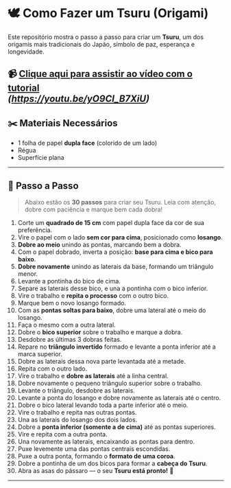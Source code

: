 # 🕊️ Como Fazer um Tsuru (Origami)

Este repositório mostra o passo a passo para criar um **Tsuru**, um dos origamis mais tradicionais do Japão, símbolo de paz, esperança e longevidade.

📹 **[Clique aqui para assistir ao vídeo com o tutorial](#)**  
*(https://youtu.be/yO9CI_B7XiU)*
---

## ✂️ Materiais Necessários

- 1 folha de papel **dupla face** (colorido de um lado)
- Régua
- Superfície plana

---

## 📐 Passo a Passo

> Abaixo estão os **30 passos** para criar seu Tsuru. Leia com atenção, dobre com paciência e marque bem cada dobra!

1. Corte um **quadrado de 15 cm** com papel dupla face da cor de sua preferência.
2. Vire o papel com o lado **sem cor para cima**, posicionado como **losango**.
3. **Dobre ao meio** unindo as pontas, marcando bem a dobra.
4. Com o papel dobrado, inverta a posição: **base para cima e bico para baixo**.
5. **Dobre novamente** unindo as laterais da base, formando um triângulo menor.
6. Levante a pontinha do bico de cima.
7. Separe as laterais desse bico, e una a pontinha com o bico inferior.
8. Vire o trabalho e **repita o processo** com o outro bico.
9. Marque bem o novo losango formado.
10. Com as **pontas soltas para baixo**, dobre uma lateral até o meio do losango.
11. Faça o mesmo com a outra lateral.
12. Dobre o **bico superior** sobre o trabalho e marque a dobra.
13. Desdobre as últimas 3 dobras feitas.
14. Repare no **triângulo invertido** formado e levante a ponta inferior até a marca superior.
15. Dobre as laterais dessa nova parte levantada até a metade.
16. Repita com o outro lado.
17. Vire o trabalho e **dobre as laterais** até a linha central.
18. Dobre novamente o pequeno triângulo superior sobre o trabalho.
19. Levante o triângulo, desdobre as laterais.
20. Levante a ponta do losango e dobre novamente as laterais até o centro.
21. Dobre o bico lateral levando toda a parte inferior até o meio.
22. Vire o trabalho e repita nas outras pontas.
23. Una as laterais do losango dos dois lados.
24. Dobre a **ponta inferior (somente a de cima)** até as pontas superiores.
25. Vire e repita com a outra ponta.
26. Una novamente as laterais, encaixando as pontas para dentro.
27. Puxe levemente uma das pontas centrais escondidas.
28. Puxe a outra ponta, formando o **formato de uma coroa**.
29. Dobre a pontinha de um dos bicos para formar a **cabeça do Tsuru**.
30. Abra as asas do pássaro — o seu **Tsuru está pronto!** 🎉

---
